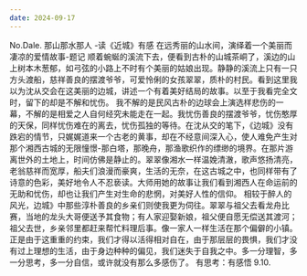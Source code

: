 ```yaml
---
date: 2024-09-17
---
```


No.Dale.
那山那水那人
-读《近城》有感
在远秀丽的山水间，演绎着一个美丽而凄凉的爱情故事-题记
顺着蜿蜒的溪流下去，便看到古朴的山城茶峒了，溪边的山上树本木葱郁，如弓弦的小路上不时有个美丽的姑娘出现。静静的溪流上只有一只方头渡船，慈祥善良的摆渡爷爷，可爱怜俐的女孩翠翠，质朴的村民。看到这里我以为沈从交会在这美丽的边城，讲述一个有着美好结局的故事。以至于我看完全文时，留下的却是不解和忧伤。
我不解的是民风古朴的边球会上演选样悲伤的一幕，不解的是相爱之人自何经究未能走在一起。我忧伤善良的摆渡爷爷，忧伤憨厚的天保，同样忧伤难在的离去，忧伤孤独的等待。在沈从交的笔下，《边城》没有跌宕的情节，只娓娓道来一个古老的黄事，却在不经意间深入心，使人难免产生对那个湘西古城的无限憧憬-那白塔，那晚舟，那渔歌织作的缥缈的境界。在那片游离世外的土地上，时间仿佛是静止的。翠翠像湘水一样温娩清澈，歌声悠扬清亮，老翁慈祥而宽厚，船夫们浪漫而豪爽，生活的无奈，在这古城之中，也同样带有了诗意的色彩，美好地令人不忍亵读。大师用她的故事让我们看到湘西人在命运前的无助和忧伤，却也让我们产生对生命的悲惘，对美好人性的信仰。
相较于醉人的风光，边城》中那些淳朴善良的乡亲们则使我更为伺往。翠翠与祖父去看龙舟比赛，当地的龙头大哥便送予其食物；有人家迎娶新娘，祖父便自愿无偿送其渡河；祖父去世，乡亲邻里都赶来帮忙料理后事。像一家人一样生活在那个偏僻的小镇。
正是由于这重重的约束，我们才得以活得相对自在，由于那层层的畏惧，我们才没有过上理想的生活，由于身边种种的偏见，我们迷失于自我之中。多一分理智，多一分思考，多一分自信，或许就没有那么多感伤了。
有思考：有感悟
9.10.
